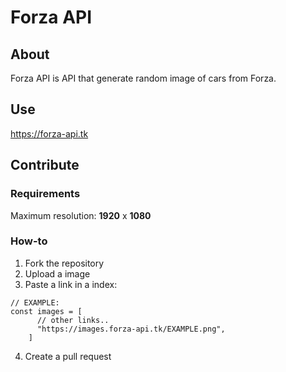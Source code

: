 # Forza API
## About
Forza API is API that generate random image of cars from Forza.
## Use
https://forza-api.tk
## Contribute
### Requirements
Maximum resolution: **1920** x **1080**
### How-to
1. Fork the repository
2. Upload a image
3. Paste a link in a index:
```JS
// EXAMPLE:
const images = [
      // other links..
      "https://images.forza-api.tk/EXAMPLE.png",
    ]
```
4. Create a pull request

